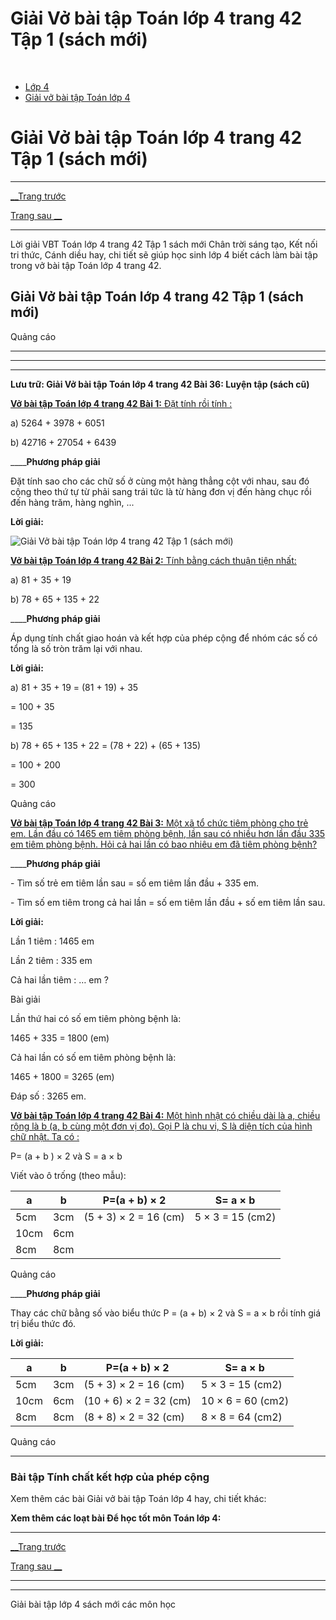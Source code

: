 # Giải Vở bài tập Toán lớp 4 trang 42 Tập 1 (sách mới)

﻿

  * [Lớp 4](https://vietjack.com/series/lop-4.jsp)
  * [Giải vở bài tập Toán lớp 4](https://vietjack.com/giai-vo-bai-tap-toan-4/index.jsp)



# Giải Vở bài tập Toán lớp 4 trang 42 Tập 1 (sách mới)

* * *

[__Trang trước](https://vietjack.com/giai-vo-bai-tap-toan-4/bai-35-tinh-chat-ket-hop-cua-phep-tinh-cong.jsp)

[Trang sau __](https://vietjack.com/giai-vo-bai-tap-toan-4/bai-37-tim-hai-so-khi-biet-tong-va-hieu-cua-hai-so-do.jsp)

* * *

Lời giải VBT Toán lớp 4 trang 42 Tập 1 sách mới Chân trời sáng tạo, Kết nối tri thức, Cánh diều hay, chi tiết sẽ giúp học sinh lớp 4 biết cách làm bài tập trong vở bài tập Toán lớp 4 trang 42.

## Giải Vở bài tập Toán lớp 4 trang 42 Tập 1 (sách mới)

Quảng cáo

* * *

* * *

* * *

**Lưu trữ: Giải Vở bài tập Toán lớp 4 trang 42 Bài 36: Luyện tập (sách cũ)**

[**Vở bài tập Toán lớp 4 trang 42 Bài 1:** Đặt tính rồi tính : ](https://vietjack.com/giai-vo-bai-tap-toan-4/bai-1-trang-42-vbt-toan-4-tap-1.jsp)

a) 5264 + 3978 + 6051

b) 42716 + 27054 + 6439

____**Phương pháp giải**

Đặt tính sao cho các chữ số ở cùng một hàng thẳng cột với nhau, sau đó cộng theo thứ tự từ phải sang trái tức là từ hàng đơn vị đến hàng chục rồi đến hàng trăm, hàng nghìn, ... 

**Lời giải:**

![Giải Vở bài tập Toán lớp 4 trang 42 Tập 1 \(sách mới\)](https://vietjack.com/giai-vo-bai-tap-toan-4/images/bai-1-trang-42-vbt-toan-4-tap-1.PNG)

[**Vở bài tập Toán lớp 4 trang 42 Bài 2:** Tính bằng cách thuận tiện nhất: ](https://vietjack.com/giai-vo-bai-tap-toan-4/bai-2-trang-42-vbt-toan-4-tap-1.jsp)

a) 81 + 35 + 19 

b) 78 + 65 + 135 + 22 

____**Phương pháp giải**

Áp dụng tính chất giao hoán và kết hợp của phép cộng để nhóm các số có tổng là số tròn trăm lại với nhau. 

**Lời giải:**

a) 81 + 35 + 19 = (81 + 19) + 35 

= 100 + 35 

= 135 

b) 78 + 65 + 135 + 22 = (78 + 22) + (65 + 135) 

= 100 + 200 

= 300 

Quảng cáo

[**Vở bài tập Toán lớp 4 trang 42 Bài 3:** Một xã tổ chức tiêm phòng cho trẻ em. Lần đầu có 1465 em tiêm phòng bệnh, lần sau có nhiều hơn lần đầu 335 em tiêm phòng bệnh. Hỏi cả hai lần có bao nhiêu em đã tiêm phòng bệnh?](https://vietjack.com/giai-vo-bai-tap-toan-4/bai-3-trang-42-vbt-toan-4-tap-1.jsp)

____**Phương pháp giải**

\- Tìm số trẻ em tiêm lần sau = số em tiêm lần đầu + 335 em.

\- Tìm số em tiêm trong cả hai lần = số em tiêm lần đầu + số em tiêm lần sau.

**Lời giải:**

Lần 1 tiêm : 1465 em

Lần 2 tiêm : 335 em

Cả hai lần tiêm : … em ?

Bài giải

Lần thứ hai có số em tiêm phòng bệnh là:

1465 + 335 = 1800 (em)

Cả hai lần có số em tiêm phòng bệnh là:

1465 + 1800 = 3265 (em)

Đáp số : 3265 em.

[**Vở bài tập Toán lớp 4 trang 42 Bài 4:** Một hình nhật có chiều dài là a, chiều rộng là b (a, b cùng một đơn vị đo). Gọi P là chu vi, S là diện tích của hình chữ nhật. Ta có :](https://vietjack.com/giai-vo-bai-tap-toan-4/bai-4-trang-42-vbt-toan-4-tap-1.jsp)

P= (a + b ) × 2 và S = a × b

Viết vào ô trống (theo mẫu):

a | b | P=(a + b) × 2 | S= a × b  
---|---|---|---  
5cm | 3cm | (5 + 3) × 2 = 16 (cm) | 5 × 3 = 15 (cm2)  
10cm | 6cm |  |   
8cm | 8cm |  |   
  
Quảng cáo

____**Phương pháp giải**

Thay các chữ bằng số vào biểu thức P = (a + b) × 2 và S = a × b rồi tính giá trị biểu thức đó.

**Lời giải:**

a | b | P=(a + b) × 2 | S= a × b  
---|---|---|---  
5cm | 3cm | (5 + 3) × 2 = 16 (cm) | 5 × 3 = 15 (cm2)  
10cm | 6cm | (10 + 6) × 2 = 32 (cm)  | 10 × 6 = 60 (cm2)  
8cm | 8cm | (8 + 8) × 2 = 32 (cm) | 8 × 8 = 64 (cm2)  
  
Quảng cáo

* * *

### **Bài tập Tính chất kết hợp của phép cộng**

Xem thêm các bài Giải vở bài tập Toán lớp 4 hay, chi tiết khác:

**Xem thêm các loạt bài Để học tốt môn Toán lớp 4:**

* * *

[__Trang trước](https://vietjack.com/giai-vo-bai-tap-toan-4/bai-35-tinh-chat-ket-hop-cua-phep-tinh-cong.jsp)

[Trang sau __](https://vietjack.com/giai-vo-bai-tap-toan-4/bai-37-tim-hai-so-khi-biet-tong-va-hieu-cua-hai-so-do.jsp)

* * *

* * *

Giải bài tập lớp 4 sách mới các môn học
